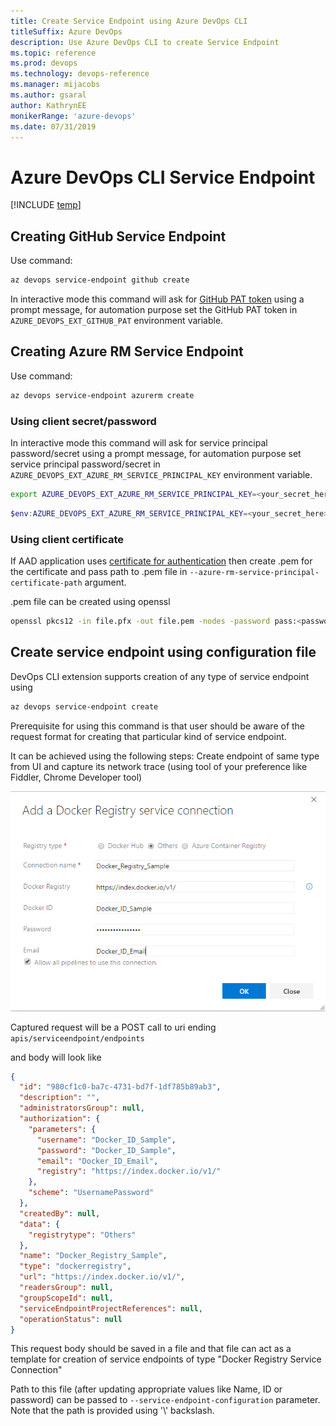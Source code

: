 ```yaml
---
title: Create Service Endpoint using Azure DevOps CLI  
titleSuffix: Azure DevOps 
description: Use Azure DevOps CLI to create Service Endpoint
ms.topic: reference 
ms.prod: devops 
ms.technology: devops-reference
ms.manager: mijacobs 
ms.author: gsaral
author: KathrynEE
monikerRange: 'azure-devops'
ms.date: 07/31/2019
---
```


# Azure DevOps CLI Service Endpoint

[!INCLUDE [temp](../includes/version-vsts-only.md)] 

## Creating GitHub Service Endpoint

Use command:

``` bash
az devops service-endpoint github create
```

In interactive mode this command will ask for [GitHub PAT token](https://help.github.com/en/articles/creating-a-personal-access-token-for-the-command-line) using a prompt message, for automation purpose set the GitHub PAT token in `AZURE_DEVOPS_EXT_GITHUB_PAT` environment variable.

## Creating Azure RM Service Endpoint

Use command:

```bash
az devops service-endpoint azurerm create
```

### Using client secret/password

In interactive mode this command will ask for service principal password/secret using a prompt message, for automation purpose set service principal password/secret in `AZURE_DEVOPS_EXT_AZURE_RM_SERVICE_PRINCIPAL_KEY` environment variable.

```bash
export AZURE_DEVOPS_EXT_AZURE_RM_SERVICE_PRINCIPAL_KEY=<your_secret_here>
```
```powershell
$env:AZURE_DEVOPS_EXT_AZURE_RM_SERVICE_PRINCIPAL_KEY=<your_secret_here>
```

### Using client certificate

If AAD application uses [certificate for authentication](/azure/active-directory/develop/active-directory-certificate-credentials) then create .pem for the certificate and pass path to .pem file in `--azure-rm-service-principal-certificate-path` argument.

.pem file can be created using openssl 

```bash
openssl pkcs12 -in file.pfx -out file.pem -nodes -password pass:<password_here>
```

## Create service endpoint using configuration file

DevOps CLI extension supports creation of any type of service endpoint using 

```bash
az devops service-endpoint create
```

Prerequisite for using this command is that user should be aware of the request format for creating that particular kind of service endpoint.

It can be achieved using the following steps:
Create endpoint of same type from UI and capture its network trace (using tool of your preference like Fiddler, Chrome Developer tool)

![Docker Create UI](media/DockerServiceEndpointCreateUI.png)

Captured request will be a POST call to uri ending
`apis/serviceendpoint/endpoints`

and body will look like 

```json
{
  "id": "980cf1c0-ba7c-4731-bd7f-1df785b89ab3",
  "description": "",
  "administratorsGroup": null,
  "authorization": {
    "parameters": {
      "username": "Docker_ID_Sample",
      "password": "Docker_ID_Sample",
      "email": "Docker_ID_Email",
      "registry": "https://index.docker.io/v1/"
    },
    "scheme": "UsernamePassword"
  },
  "createdBy": null,
  "data": {
    "registrytype": "Others"
  },
  "name": "Docker_Registry_Sample",
  "type": "dockerregistry",
  "url": "https://index.docker.io/v1/",
  "readersGroup": null,
  "groupScopeId": null,
  "serviceEndpointProjectReferences": null,
  "operationStatus": null
}
```

This request body should be saved in a file and that file can act as a template for creation of service endpoints of type "Docker Registry Service Connection"

Path to this file (after updating appropriate values like Name, ID or password) can be passed to `--service-endpoint-configuration` parameter.
Note that the path is provided using '\\' backslash.
